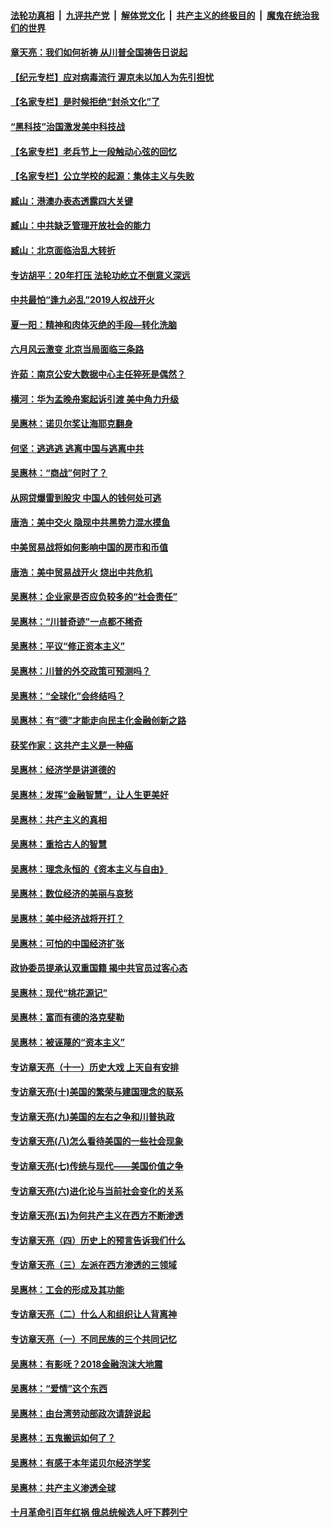 

####  [法轮功真相](../../../../basic/blob/master/README.md?t=07041902) &nbsp;|&nbsp; [九评共产党](../../../../9ping.md/blob/master/README.md?t=07041902) &nbsp;|&nbsp; [解体党文化](../../../../jtdwh.md/blob/master/README.md?t=07041902)  &nbsp;|&nbsp; [共产主义的终极目的](../../../../gczydzjmd.md/blob/master/README.md?t=07041902) &nbsp;|&nbsp; [魔鬼在统治我们的世界](../../../../mgztzwmdsj.md/blob/master/README.md?t=07041902) 

#### [章天亮：我们如何祈祷 从川普全国祷告日说起](../pages/nsc423/n11944627.md?t=07041902) 

#### [【纪元专栏】应对病毒流行 渥京未以加人为先引担忧](../pages/nsc423/n11875714.md?t=07041902) 

#### [【名家专栏】是时候拒绝“封杀文化”了](../pages/nsc423/n11814093.md?t=07041902) 

#### [“黑科技”治国激发美中科技战](../pages/nsc423/n11638056.md?t=07041902) 

#### [【名家专栏】老兵节上一段触动心弦的回忆](../pages/nsc423/n11646016.md?t=07041902) 

#### [【名家专栏】公立学校的起源：集体主义与失败](../pages/nsc423/n11601833.md?t=07041902) 

#### [臧山：港澳办表态透露四大关键](../pages/nsc423/n11421628.md?t=07041902) 

#### [臧山：中共缺乏管理开放社会的能力](../pages/nsc423/n11407457.md?t=07041902) 

#### [臧山：北京面临治乱大转折](../pages/nsc423/n11406895.md?t=07041902) 

#### [专访胡平：20年打压 法轮功屹立不倒意义深远](../pages/nsc423/n11398800.md?t=07041902) 

#### [中共最怕“逢九必乱”2019人权战开火](../pages/nsc423/n11385248.md?t=07041902) 

#### [夏一阳：精神和肉体灭绝的手段—转化洗脑](../pages/nsc423/n11368250.md?t=07041902) 

#### [六月风云激变 北京当局面临三条路](../pages/nsc423/n11313668.md?t=07041902) 

#### [许茹：南京公安大数据中心主任猝死是偶然？](../pages/nsc423/n11064744.md?t=07041902) 

#### [横河：华为孟晚舟案起诉引渡 美中角力升级](../pages/nsc423/n11027230.md?t=07041902) 

#### [吴惠林：诺贝尔奖让海耶克翻身](../pages/nsc423/n10890049.md?t=07041902) 

#### [何坚：逃逃逃 逃离中国与逃离中共](../pages/nsc423/n10592891.md?t=07041902) 

#### [吴惠林：“商战”何时了？](../pages/nsc423/n10573558.md?t=07041902) 

#### [从网贷爆雷到股灾 中国人的钱何处可逃](../pages/nsc423/n10572800.md?t=07041902) 

#### [唐浩：美中交火 隐现中共黑势力混水摸鱼](../pages/nsc423/n10544040.md?t=07041902) 

#### [中美贸易战将如何影响中国的房市和币值](../pages/nsc423/n10543697.md?t=07041902) 

#### [唐浩：美中贸易战开火 烧出中共危机](../pages/nsc423/n10540126.md?t=07041902) 

#### [吴惠林：企业家是否应负较多的“社会责任”](../pages/nsc423/n10535022.md?t=07041902) 

#### [吴惠林：“川普奇迹”一点都不稀奇](../pages/nsc423/n10512808.md?t=07041902) 

#### [吴惠林：平议“修正资本主义”](../pages/nsc423/n10495724.md?t=07041902) 

#### [吴惠林：川普的外交政策可预测吗？](../pages/nsc423/n10462387.md?t=07041902) 

#### [吴惠林：“全球化”会终结吗？](../pages/nsc423/n10452838.md?t=07041902) 

#### [吴惠林：有“德”才能走向民主化金融创新之路](../pages/nsc423/n10432292.md?t=07041902) 

#### [获奖作家：这共产主义是一种癌](../pages/nsc423/n10431541.md?t=07041902) 

#### [吴惠林：经济学是讲道德的](../pages/nsc423/n10398014.md?t=07041902) 

#### [吴惠林：发挥“金融智慧”，让人生更美好](../pages/nsc423/n10375019.md?t=07041902) 

#### [吴惠林：共产主义的真相](../pages/nsc423/n10351394.md?t=07041902) 

#### [吴惠林：重拾古人的智慧](../pages/nsc423/n10337691.md?t=07041902) 

#### [吴惠林：理念永恒的《资本主义与自由》](../pages/nsc423/n10316274.md?t=07041902) 

#### [吴惠林：数位经济的美丽与哀愁](../pages/nsc423/n10292946.md?t=07041902) 

#### [吴惠林：美中经济战将开打？](../pages/nsc423/n10258825.md?t=07041902) 

#### [吴惠林：可怕的中国经济扩张](../pages/nsc423/n10219147.md?t=07041902) 

#### [政协委员提承认双重国籍 揭中共官员过客心态](../pages/nsc423/n10208809.md?t=07041902) 

#### [吴惠林：现代“桃花源记”](../pages/nsc423/n10185234.md?t=07041902) 

#### [吴惠林：富而有德的洛克斐勒](../pages/nsc423/n10142264.md?t=07041902) 

#### [吴惠林：被诬蔑的“资本主义”](../pages/nsc423/n10124816.md?t=07041902) 

#### [专访章天亮（十一）历史大戏 上天自有安排](../pages/nsc423/n10094905.md?t=07041902) 

#### [专访章天亮(十)美国的繁荣与建国理念的联系](../pages/nsc423/n10094899.md?t=07041902) 

#### [专访章天亮(九)美国的左右之争和川普执政](../pages/nsc423/n10094889.md?t=07041902) 

#### [专访章天亮(八)怎么看待美国的一些社会现象](../pages/nsc423/n10094857.md?t=07041902) 

#### [专访章天亮(七)传统与现代——美国价值之争](../pages/nsc423/n10093140.md?t=07041902) 

#### [专访章天亮(六)进化论与当前社会变化的关系](../pages/nsc423/n10092036.md?t=07041902) 

#### [专访章天亮(五)为何共产主义在西方不断渗透](../pages/nsc423/n10083620.md?t=07041902) 

#### [专访章天亮（四）历史上的预言告诉我们什么](../pages/nsc423/n10083606.md?t=07041902) 

#### [专访章天亮（三）左派在西方渗透的三领域](../pages/nsc423/n10081115.md?t=07041902) 

#### [吴惠林：工会的形成及其功能](../pages/nsc423/n10080633.md?t=07041902) 

#### [专访章天亮（二）什么人和组织让人背离神](../pages/nsc423/n10076637.md?t=07041902) 

#### [专访章天亮（一）不同民族的三个共同记忆](../pages/nsc423/n10074188.md?t=07041902) 

#### [吴惠林：有影呒？2018金融泡沫大地震](../pages/nsc423/n10040534.md?t=07041902) 

#### [吴惠林：“爱情”这个东西](../pages/nsc423/n10019423.md?t=07041902) 

#### [吴惠林：由台湾劳动部政次请辞说起](../pages/nsc423/n9979679.md?t=07041902) 

#### [吴惠林：五鬼搬运如何了？](../pages/nsc423/n9925338.md?t=07041902) 

#### [吴惠林：有感于本年诺贝尔经济学奖](../pages/nsc423/n9871883.md?t=07041902) 

#### [吴惠林：共产主义渗透全球](../pages/nsc423/n9812748.md?t=07041902) 

#### [十月革命引百年红祸 俄总统候选人吁下葬列宁](../pages/nsc423/n9810182.md?t=07041902) 

